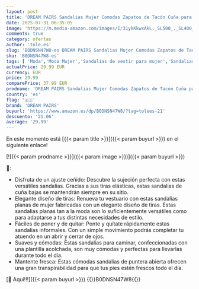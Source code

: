 ```yaml
---
layout: post
title: 'DREAM PAIRS Sandalias Mujer Comodas Zapatos de Tacón Cuña para Paseo Playa Viaje Size 36 Armada DWUMFS2505'
date: 2025-07-31 06:35:05
image: 'https://m.media-amazon.com/images/I/31ykKkwxAkL._SL500_._SL400_.jpg'
comments: true
category: ofertas
author: 'tole.es'
slug: 'B0DNSN47W8-es DREAM PAIRS Sandalias Mujer Comodas Zapatos de Tacón Cuña...'
sku: 'B0DNSN47W8-es'
tags: [ 'Moda','Moda Mujer','Sandalias de vestir para mujer','Sandalias y chanclas para mujer','Zapatos para mujer','dream pairs','zapatos','🇪🇸', ]
actualPrice: 29.99 EUR
currency: EUR
price: 29.99
comparePrice: 37.99 EUR
prodname: 'DREAM PAIRS Sandalias Mujer Comodas Zapatos de Tacón Cuña para Paseo Playa Viaje Size 36 Armada DWUMFS2505'
country: 'es'
flag: '🇪🇸'
brand: 'DREAM PAIRS'
buyurl: 'https://www.amazon.es/dp/B0DNSN47W8/?tag=tolees-21'
descuento: '21.06'
average: '29.99'
---
```


En este momento está [{{< param title >}}]({{< param buyurl >}}) en el siguiente enlace!

[![{{< param prodname >}}]({{< param image >}})]({{< param buyurl >}})

🔎:

- Disfruta de un ajuste ceñido: Descubre la sujeción perfecta con estas versátiles sandalias. Gracias a sus tiras elásticas, estas sandalias de cuña bajas se mantendrán siempre en su sitio.
- Elegante diseño de tiras: Renueva tu vestuario con estas sandalias planas de mujer fabricadas con un elegante diseño de tiras. Estas sandalias planas tan a la moda son lo suficientemente versátiles como para adaptarse a tus distintas necesidades de estilo.
- Fáciles de poner y de quitar: Ponte y quítate rápidamente estas sandalias informales. Con un simple movimiento podrás completar tu atuendo en un abrir y cerrar de ojos.
- Suaves y cómodas: Estas sandalias para caminar, confeccionadas con una plantilla acolchada, son muy cómodas y perfectas para llevarlas durante todo el día.
- Mantente fresca: Estas cómodas sandalias de puntera abierta ofrecen una gran transpirabilidad para que tus pies estén frescos todo el día.

[🛒 Aquí!!!]({{< param buyurl >}})
{{<world>}}B0DNSN47W8{{</world>}}
